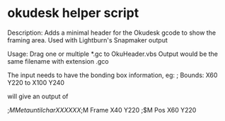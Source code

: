 # okudesk helper script

Description:
Adds a minimal header for the Okudesk gcode to show the framing area.  Used with Lightburn's Snapmaker output

Usage:
Drag one or multiple *.gc to OkuHeader.vbs
Output would be the same filename with extension .gco

The input needs to have the bonding box information, eg:
; Bounds: X60 Y220 to X100 Y240

will give an output of

;$M Meta untilchar XXXXXX
;$M Frame X40 Y220
;$M Pos X60 Y220	
